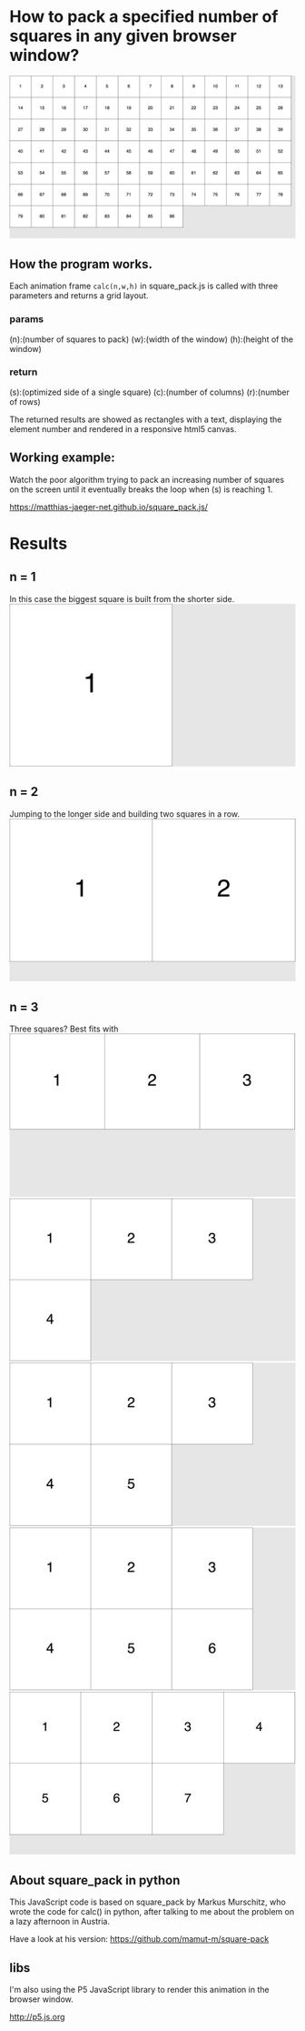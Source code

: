 # How to pack a specified number of squares in any given browser window?

![Frame 86](output/Frame-86.jpg)

## How the program works.  

Each animation frame `calc(n,w,h)` in square_pack.js is
called with three parameters and returns a grid layout.

### params  
(n):(number of squares to pack)
(w):(width of the window)
(h):(height of the window)

### return  
(s):(optimized side of a single square)
(c):(number of columns)
(r):(number of rows)

The returned results are showed as rectangles
with a text, displaying the element number and
rendered in a responsive html5 canvas.

## Working example:  

Watch the poor algorithm trying to pack an increasing
number of squares on the screen until it eventually breaks
the loop when (s) is reaching 1.

https://matthias-jaeger-net.github.io/square_pack.js/

# Results

## n = 1
In this case the biggest square is built from the shorter side.
![Frame 1](output/Frame-1.jpg)

## n = 2
Jumping to the longer side and building two squares in a row.
![Frame 2](output/Frame-2.jpg)

## n = 3
Three squares? Best fits with
![Frame 3](output/Frame-3.jpg)
![Frame 4](output/Frame-4.jpg)
![Frame 5](output/Frame-5.jpg)
![Frame 6](output/Frame-6.jpg)
![Frame 7](output/Frame-7.jpg)



## About square_pack in python
This JavaScript code is based on square_pack by Markus Murschitz,
who wrote the code for calc() in python, after talking to me about
the problem on a lazy afternoon in Austria.

Have a look at his version: https://github.com/mamut-m/square-pack

## libs   
I'm also using the P5 JavaScript library to render this
animation in the browser window.

http://p5.js.org
